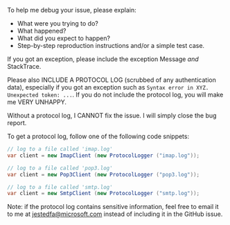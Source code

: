 To help me debug your issue, please explain:
- What were you trying to do?
- What happened?
- What did you expect to happen?
- Step-by-step reproduction instructions and/or a simple test case.

If you got an exception, please include the exception Message *and* StackTrace.

Please also INCLUDE A PROTOCOL LOG (scrubbed of any authentication data), especially
if you got an exception such as `Syntax error in XYZ. Unexpected token: ...`.
If you do not include the protocol log, you will make me VERY UNHAPPY.

Without a protocol log, I CANNOT fix the issue. I will simply close the bug report.

To get a protocol log, follow one of the following code snippets:

```csharp
// log to a file called 'imap.log'
var client = new ImapClient (new ProtocolLogger ("imap.log"));
```

```csharp
// log to a file called 'pop3.log'
var client = new Pop3Client (new ProtocolLogger ("pop3.log"));
```

```csharp
// log to a file called 'smtp.log'
var client = new SmtpClient (new ProtocolLogger ("smtp.log"));
```

Note: if the protocol log contains sensitive information, feel free to email it to me at
jestedfa@microsoft.com instead of including it in the GitHub issue.
